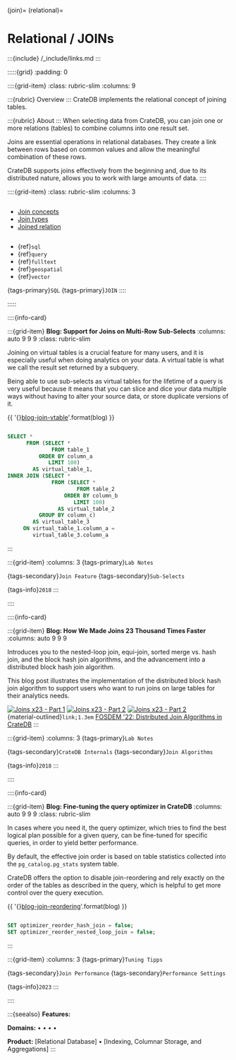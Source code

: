 (join)=
(relational)=

# Relational / JOINs

:::{include} /_include/links.md
:::

:::::{grid}
:padding: 0

::::{grid-item}
:class: rubric-slim
:columns: 9


:::{rubric} Overview
:::
CrateDB implements the relational concept of joining tables.

:::{rubric} About
:::
When selecting data from CrateDB, you can join one or more relations
(tables) to combine columns into one result set.

Joins are essential operations in relational databases. They create a
link between rows based on common values and allow the meaningful
combination of these rows.

CrateDB supports joins effectively from the beginning and, due to its
distributed nature, allows you to work with large amounts of data.
::::



::::{grid-item}
:class: rubric-slim
:columns: 3

```{rubric} Reference Manual
```
- [Join concepts][manual-join-concept]
- [Join types][manual-join-types]
- [Joined relation][manual-joined-relation]

```{rubric} Related
```
- {ref}`sql`
- {ref}`query`
- {ref}`fulltext`
- {ref}`geospatial`
- {ref}`vector`

{tags-primary}`SQL`
{tags-primary}`JOIN`
::::

:::::


::::{info-card}

:::{grid-item} **Blog: Support for Joins on Multi-Row Sub-Selects**
:columns: auto 9 9 9
:class: rubric-slim

Joining on virtual tables is a crucial feature for many users, and it is
especially useful when doing analytics on your data.
A virtual table is what we call the result set returned by a subquery.

Being able to use sub-selects as virtual tables for the lifetime of a query
is very useful because it means that you can slice and dice your data multiple
ways without having to alter your source data, or store duplicate versions of
it.

{{ '{}[blog-join-vtable]'.format(blog) }}

```{rubric} Example
```
```sql
SELECT *
      FROM (SELECT *
              FROM table_1
          ORDER BY column_a
             LIMIT 100)
        AS virtual_table_1,
INNER JOIN (SELECT *
              FROM (SELECT *
                      FROM table_2
                  ORDER BY column_b
                     LIMIT 100)
                AS virtual_table_2
          GROUP BY column_c)
        AS virtual_table_3
     ON virtual_table_1.column_a = 
        virtual_table_3.column_a
```
:::

:::{grid-item}
:columns: 3
{tags-primary}`Lab Notes`

{tags-secondary}`Join Feature`
{tags-secondary}`Sub-Selects`

{tags-info}`2018`
:::

::::


::::{info-card}

:::{grid-item} **Blog: How We Made Joins 23 Thousand Times Faster**
:columns: auto 9 9 9

Introduces you to the nested-loop join, equi-join, sorted merge vs.
hash join, and the block hash join algorithms, and the advancement
into a distributed block hash join algorithm.

This blog post illustrates the implementation of the distributed
block hash join algorithm to support users who want to run joins
on large tables for their analytics needs.

[![Joins x23 - Part 1](https://img.shields.io/badge/Open-Part%201-darkblue?logo=GitHub)][blog-joins-faster-part1]
[![Joins x23 - Part 2](https://img.shields.io/badge/Open-Part%202-darkblue?logo=GitHub)][blog-joins-faster-part2]
[![Joins x23 - Part 2](https://img.shields.io/badge/Open-Part%203-darkblue?logo=GitHub)][blog-joins-faster-part3] \
{material-outlined}`link;1.3em` [FOSDEM '22: Distributed Join Algorithms in CrateDB]
:::

:::{grid-item}
:columns: 3
{tags-primary}`Lab Notes`

{tags-secondary}`CrateDB Internals`
{tags-secondary}`Join Algorithms`

{tags-info}`2018`
:::

::::


::::{info-card}

:::{grid-item} **Blog: Fine-tuning the query optimizer in CrateDB**
:columns: auto 9 9 9
:class: rubric-slim

In cases where you need it, the query optimizer, which tries to find the best
logical plan possible for a given query, can be fine-tuned for specific
queries, in order to yield better performance.

By default, the effective join order is based on table statistics collected
into the `pg_catalog.pg_stats` system table.

CrateDB offers the option to disable join-reordering and rely exactly on the
order of the tables as described in the query, which is helpful to get more
control over the query execution.

{{ '{}[blog-join-reordering]'.format(blog) }}

```{rubric} Example
```
```sql
SET optimizer_reorder_hash_join = false;
SET optimizer_reorder_nested_loop_join = false;
```
:::


:::{grid-item}
:columns: 3
{tags-primary}`Tuning Tipps`

{tags-secondary}`Join Performance`
{tags-secondary}`Performance Settings`

{tags-info}`2023`
:::

::::


:::{seealso}
**Features:**
[](#querying)

**Domains:**
[](#metrics-store) •
[](#analytics) •
[](#industrial) •
[](#timeseries) •
[](#machine-learning)

**Product:**
[Relational Database] •
[Indexing, Columnar Storage, and Aggregations]
:::


[blog-joins-faster-part1]: https://cratedb.com/blog/joins-faster-part-one
[blog-joins-faster-part2]: https://cratedb.com/blog/lab-notes-how-we-made-joins-23-thousand-times-faster-part-two
[blog-joins-faster-part3]: https://cratedb.com/blog/lab-notes-how-we-made-joins-23-thousand-times-faster-part-three
[blog-join-reordering]: https://cratedb.com/blog/join-performance-to-the-rescue
[blog-join-vtable]: https://cratedb.com/blog/joins-multi-row-subselects
[FOSDEM '22: Distributed Join Algorithms in CrateDB]: https://cratedb.com/resources/videos/distributed-join-algorithms
[manual-join-concept]: inv:crate-reference#concept-joins
[manual-join-types]: inv:crate-reference#sql_joins
[manual-joined-relation]: inv:crate-reference#sql-select-joined-relation


```{include} /_include/styles.html
```
